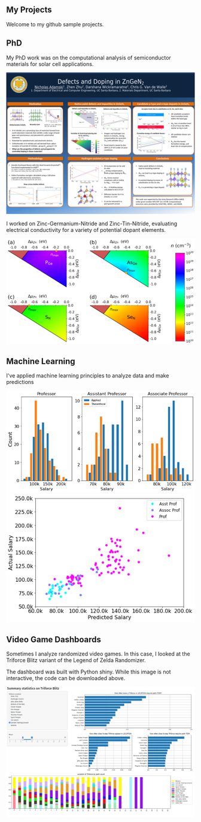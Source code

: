 ## My Projects
Welcome to my github sample projects. 

## PhD 
My PhD work was on the computational analysis of semiconductor materials for solar cell applications. 

![Research Poster](https://github.com/nadamski/SampleProjects/blob/main/PhD_research/ZnGeN2_Doping/AdamskiGRCposter081018.png)


I worked on Zinc-Germanium-Nitride and Zinc-Tin-Nitride, evaluating electrical conductivity for a variety of potential dopant elements. 

![ZnGeN2 Conductivity for candidate dopants](https://github.com/nadamski/SampleProjects/blob/main/PhD_research/ZnGeN2_Doping/n_ZnGeN2.png)


## Machine Learning

I've applied machine learning principles to analyze data and make predictions

![Salary Histogram](https://github.com/nadamski/SampleProjects/blob/main/SalaryHist.png)
![Salary Prediction](https://github.com/nadamski/SampleProjects/blob/main/SalaryPrediction.png)

## Video Game Dashboards

Sometimes I analyze randomized video games. In this case, I looked at the Triforce Blitz variant of the Legend of Zelda Randomizer. 

The dashboard was built with Python shiny. While this image is not interactive, the code can be downloaded above.

![Triforce](https://github.com/nadamski/SampleProjects/blob/main/triforce_blitz/TriforceBlitzStatistics.png)
